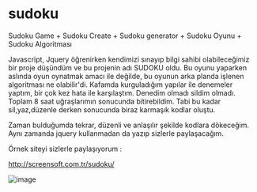 # sudoku
Sudoku Game + Sudoku Create + Sudoku generator + Sudoku Oyunu + Sudoku Algoritması 

Javascript, Jquery öğrenirken kendimizi sınayıp bilgi sahibi olabileceğimiz bir proje düşündüm ve bu projenin adı SUDOKU oldu.
Bu oyunu yaparken aslında oyun oynatmak amacı ile değilde, bu oyunun arka planda işlenen algoritması ne olabilir'di.
Kafamda kurguladığım yapılar ile denemeler yaptım, bir çok kez hata ile karşılaştım. Denedim olmadı sildim olmadı.
Toplam 8 saat uğraşlarımın sonucunda bitirebildim.
Tabi bu kadar sil,yaz,düzenle derken sonucunda biraz karmaşık kodlar oluştu. 

Zaman bulduğumda tekrar, düzenli ve anlaşılır şekilde kodlara dökeceğim. 
Aynı zamanda jquery kullanmadan da yazıp sizlerle paylaşacağım. 


Örnek siteyi sizlerle paylaşıyorum : 

http://screensoft.com.tr/sudoku/

![image](https://user-images.githubusercontent.com/99910650/175774454-f2e76f8f-934b-4e65-8175-f400b4433606.png)
